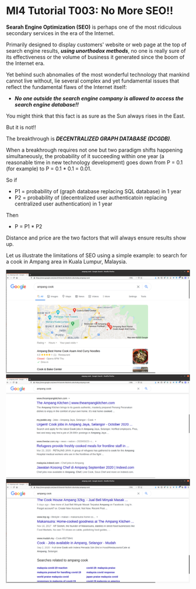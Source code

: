 # MI4 Tutorial T003: No More SEO!!

__Searah Engine Optimization (SEO)__ is perhaps one of the most ridiculous secondary services in the era of the Internet.

Primarily designed to display customers' website or web page at the top of search engine results, ___using unorthodox methods___, no one is really sure of its effectiveness or the volume of business it generated since the boom of the Internet era.

Yet behind such abnomalies of the most wonderful technology that mankind cannot live without, lie several complex and yet fundamental issues that reflect the fundamental flaws of the Internet itself:

- ___No one outside the search engine company is allowed to access the search engine database!!___

You might think that this fact is as sure as the Sun always rises in the East.

But it is not!!

The breakthrough is ___DECENTRALIZED GRAPH DATABASE (DCGDB)___.

When a breakhrough requires not one but two paradigm shifts happening simultaneously, the probability of it succeeding within one year (a reasonable time in new technology development) goes down from P = 0.1 (for example) to P = 0.1 * 0.1 = 0.01.

So if 

- P1 = probability of (graph database replacing SQL database) in 1 year
- P2 = probability of (decentralized user authenticatoin replacing centralized user authentication) in 1 year

Then

- P = P1 * P2

Distance and price are the two factors that will always ensure results show up.


Let us illustrate the limitations of SEO using a simple example: to search for a cook in Ampang area in Kuala Lumpur, Malaysia.

<img src="https://github.com/udexon/MI4/blob/master/img/T003_ampang_cook.png" width=600>

<img src="https://github.com/udexon/MI4/blob/master/img/T003_cook_jobs.png" width=600>

<img src="https://github.com/udexon/MI4/blob/master/img/T003_cook_bottom.png" width=600>

